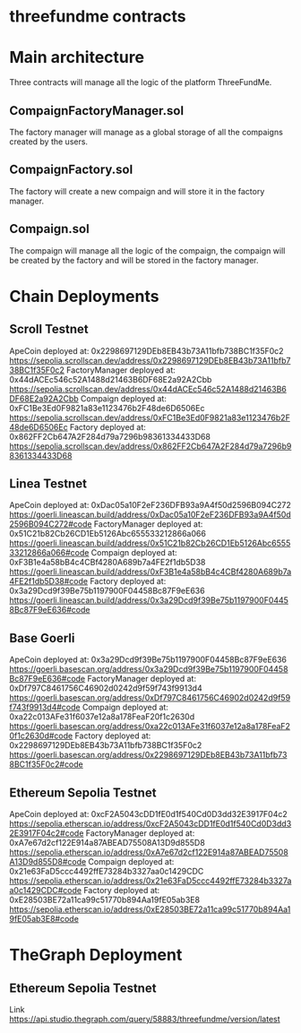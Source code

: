 # threefundme contracts



# Main architecture

Three contracts will manage all the logic of the platform ThreeFundMe.


## CompaignFactoryManager.sol


The factory manager will manage as a global storage of all the compaigns created by the users.

## CompaignFactory.sol

The factory will create a new compaign and will store it in the factory manager.


## Compaign.sol

The compaign will manage all the logic of the compaign, the compaign will be created by the factory and will be stored in the factory manager.



# Chain Deployments


## Scroll Testnet
ApeCoin deployed at:  0x2298697129DEb8EB43b73A11bfb738BC1f35F0c2
https://sepolia.scrollscan.dev/address/0x2298697129DEb8EB43b73A11bfb738BC1f35F0c2
FactoryManager deployed at:  0x44dACEc546c52A1488d21463B6DF68E2a92A2Cbb
https://sepolia.scrollscan.dev/address/0x44dACEc546c52A1488d21463B6DF68E2a92A2Cbb
Compaign deployed at:  0xFC1Be3Ed0F9821a83e1123476b2F48de6D6506Ec
https://sepolia.scrollscan.dev/address/0xFC1Be3Ed0F9821a83e1123476b2F48de6D6506Ec
Factory deployed at:  0x862FF2Cb647A2F284d79a7296b98361334433D68
https://sepolia.scrollscan.dev/address/0x862FF2Cb647A2F284d79a7296b98361334433D68

## Linea Testnet
ApeCoin deployed at:  0xDac05a10F2eF236DFB93a9A4f50d2596B094C272
https://goerli.lineascan.build/address/0xDac05a10F2eF236DFB93a9A4f50d2596B094C272#code
FactoryManager deployed at:  0x51C21b82Cb26CD1Eb5126Abc655533212866a066
https://goerli.lineascan.build/address/0x51C21b82Cb26CD1Eb5126Abc655533212866a066#code
Compaign deployed at:  0xF3B1e4a58bB4c4CBf4280A689b7a4FE2f1db5D38
https://goerli.lineascan.build/address/0xF3B1e4a58bB4c4CBf4280A689b7a4FE2f1db5D38#code
Factory deployed at:  0x3a29Dcd9f39Be75b1197900F04458Bc87F9eE636
https://goerli.lineascan.build/address/0x3a29Dcd9f39Be75b1197900F04458Bc87F9eE636#code


## Base Goerli
ApeCoin deployed at:  0x3a29Dcd9f39Be75b1197900F04458Bc87F9eE636
https://goerli.basescan.org/address/0x3a29Dcd9f39Be75b1197900F04458Bc87F9eE636#code
FactoryManager deployed at:  0xDf797C8461756C46902d0242d9f59f743f9913d4
https://goerli.basescan.org/address/0xDf797C8461756C46902d0242d9f59f743f9913d4#code
Compaign deployed at:  0xa22c013AFe31f6037e12a8a178FeaF20f1c2630d
https://goerli.basescan.org/address/0xa22c013AFe31f6037e12a8a178FeaF20f1c2630d#code
Factory deployed at:  0x2298697129DEb8EB43b73A11bfb738BC1f35F0c2
https://goerli.basescan.org/address/0x2298697129DEb8EB43b73A11bfb738BC1f35F0c2#code

## Ethereum Sepolia Testnet

ApeCoin deployed at:  0xcF2A5043cDD1fE0d1f540Cd0D3dd32E3917F04c2
https://sepolia.etherscan.io/address/0xcF2A5043cDD1fE0d1f540Cd0D3dd32E3917F04c2#code
FactoryManager deployed at:  0xA7e67d2cf122E914a87ABEAD75508A13D9d855D8
https://sepolia.etherscan.io/address/0xA7e67d2cf122E914a87ABEAD75508A13D9d855D8#code
Compaign deployed at:  0x21e63FaD5ccc4492ffE73284b3327aa0c1429CDC
https://sepolia.etherscan.io/address/0x21e63FaD5ccc4492ffE73284b3327aa0c1429CDC#code
Factory deployed at:  0xE28503BE72a11ca99c51770b894Aa19fE05ab3E8
https://sepolia.etherscan.io/address/0xE28503BE72a11ca99c51770b894Aa19fE05ab3E8#code


# TheGraph Deployment

## Ethereum Sepolia Testnet

Link https://api.studio.thegraph.com/query/58883/threefundme/version/latest


